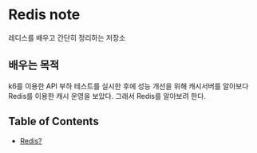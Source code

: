 # Redis note

레디스를 배우고 간단히 정리하는 저장소

## 배우는 목적

k6를 이용한 API 부하 테스트를 실시한 후에 성능 개선을 위해 캐시서버를 알아보다 Redis를 이용한 캐시 운영을 보았다. 그래서 Redis를 알아보려 한다.

## Table of Contents

- [Redis?](#)